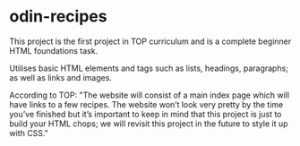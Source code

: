 # odin-recipes

This project is the first project in TOP curriculum and is a complete beginner HTML foundations task. 

Utilises basic HTML elements and tags such as lists, headings, paragraphs; as well as links and images.

According to TOP: 
"The website will consist of a main index page which will have links to a few recipes. The website won’t look very pretty by the time you’ve finished but it’s important to keep in mind that this project is just to build your HTML chops; we will revisit this project in the future to style it up with CSS."


